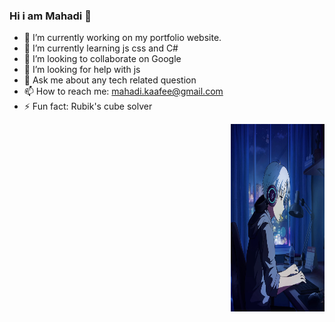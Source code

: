 ### Hi i am Mahadi 👋

- 🔭 I’m currently working on my portfolio website.
- 🌱 I’m currently learning js css and C#
- 👯 I’m looking to collaborate on Google
- 🤔 I’m looking for help with js
- 💬 Ask me about any tech related question
- 📫 How to reach me: mahadi.kaafee@gmail.com
- ⚡ Fun fact: Rubik's cube solver

<p><img align="right" src="https://github.com/KaaFee/KaaFee/blob/main/anime.jpg" height="300" width="150"></P>
